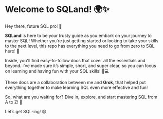 # Welcome to **SQLand**! 🌍✨

Hey there, future SQL pro! 🎉

**SQLand** is here to be your trusty guide as you embark on your journey to master SQL! Whether you're just getting started or looking to take your skills to the next level, this repo has everything you need to go from zero to SQL hero! 💪

Inside, you'll find easy-to-follow docs that cover all the essentials and beyond. I’ve made sure it’s simple, short, and super clear, so you can focus on learning and having fun with your SQL skills! 🚀💻

These docs are a collaboration between me and **Grok**, that helped put everything together to make learning SQL even more effective and fun!

So, what are you waiting for? Dive in, explore, and start mastering SQL from A to Z! 🚀

Let’s get SQL-ing! 😄
